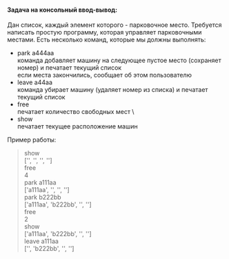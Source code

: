 #### Задача на консольный ввод-вывод:
Дан список, каждый элемент которого - парковочное место.
Требуется написать простую программу, которая управляет парковочными местами.
Есть несколько команд, которые мы должны выполнять:
- park a444aa \
  команда добавляет машину на следующее пустое место (сохраняет номер) и печатает текущий список \
  если места закончились, сообщает об этом пользователю
- leave a44aa \
  команда убирает машину (удаляет номер из списка) и печатает текущий список
- free \
  печатает количество свободных мест \
- show \
  печатает текущее расположение машин

Пример работы:
> show \
> ['', '', '', ''] \
> free \
> 4 \
> park a111aa \
> ['a111aa', '', '', ''] \
> park b222bb \
> ['a111aa', 'b222bb', '', ''] \
> free \
> 2 \
> show \
> ['a111aa', 'b222bb', '', ''] \
> leave a111aa \
> ['', 'b222bb', '', '']
